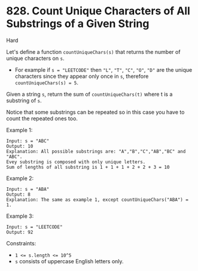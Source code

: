 # 828. Count Unique Characters of All Substrings of a Given String 
     
Hard

Let's define a function `countUniqueChars(s)` that returns the number of unique characters on `s`.

* For example if `s = "LEETCODE"` then `"L"`, `"T"`, `"C"`, `"O"`, `"D"` are the unique characters 
  since they appear only once in `s`, therefore `countUniqueChars(s) = 5`.
  
Given a string `s`, return the sum of `countUniqueChars(t)` where t is a substring of `s`.

Notice that some substrings can be repeated so in this case you have to count the repeated ones too.



Example 1:
```
Input: s = "ABC"
Output: 10
Explanation: All possible substrings are: "A","B","C","AB","BC" and "ABC".
Evey substring is composed with only unique letters.
Sum of lengths of all substring is 1 + 1 + 1 + 2 + 2 + 3 = 10
```
Example 2:
```
Input: s = "ABA"
Output: 8
Explanation: The same as example 1, except countUniqueChars("ABA") = 1.
```
Example 3:
```
Input: s = "LEETCODE"
Output: 92
```

Constraints:

* `1 <= s.length <= 10^5`
* `s` consists of uppercase English letters only.